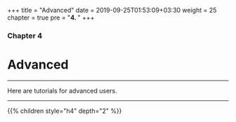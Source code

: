 +++
title = "Advanced"
date = 2019-09-25T01:53:09+03:30
weight = 25
chapter = true
pre = "<b>4. </b>"
+++

### Chapter 4
# **Advanced**
___
Here are tutorials for advanced users.
___

{{% children style="h4" depth="2" %}}